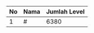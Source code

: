 | No | Nama            | Jumlah Level |
|----|-----------------|--------------|
| 1  | #    |    6380        |
